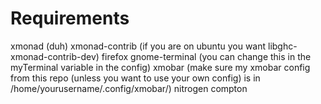# Requirements
xmonad (duh)
xmonad-contrib (if you are on ubuntu you want libghc-xmonad-contrib-dev)
firefox
gnome-terminal (you can change this in the myTerminal variable in the config)
xmobar (make sure my xmobar config from this repo (unless you want to use your own config) is in 
/home/yourusername/.config/xmobar/)
nitrogen
compton
